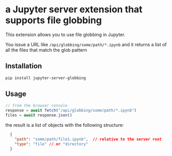 # a Jupyter server extension that supports file globbing

This extension allows you to use file globbing in Jupyter.

You issue a URL like `/api/globbing/some/path/*.ipynb`
and it returns a list of all the files that match the glob pattern

## Installation

```bash
pip install jupyter-server-globbing
```

## Usage

```javascript
// from the browser console
response = await fetch("/api/globbing/some/path/*.ipynb")
files = await response.json()
```
the result is a list of objects with the following structure:

```json
  {
    "path": "some/path/file1.ipynb",  // relative to the server root
    "type": "file" // or "directory"
  }
```
